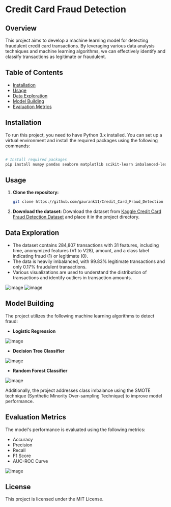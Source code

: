 # Credit Card Fraud Detection

## Overview
This project aims to develop a machine learning model for detecting fraudulent credit card transactions. By leveraging various data analysis techniques and machine learning algorithms, we can effectively identify and classify transactions as legitimate or fraudulent.


## Table of Contents

- [Installation](#installation)
- [Usage](#usage)
- [Data Exploration](#data-exploration)
- [Model Building](#model-building)
- [Evaluation Metrics](#evaluation-metrics)


## Installation

To run this project, you need to have Python 3.x installed. You can set up a virtual environment and install the required packages using the following commands:

```bash

# Install required packages
pip install numpy pandas seaborn matplotlib scikit-learn imbalanced-learn statsmodels
```

## Usage

1. **Clone the repository:**
   ```bash
   git clone https://github.com/gaurank11/Credit_Card_Fraud_Detection

   ```

2. **Download the dataset:**
   Download the dataset from [Kaggle Credit Card Fraud Detection Dataset](https://www.kaggle.com/datasets/mlg-ulb/creditcardfraud) and place it in the project directory.


## Data Exploration

- The dataset contains 284,807 transactions with 31 features, including time, anonymized features (V1 to V28), amount, and a class label indicating fraud (1) or legitimate (0).
- The data is heavily imbalanced, with 99.83% legitimate transactions and only 0.17% fraudulent transactions.
- Various visualizations are used to understand the distribution of transactions and identify outliers in transaction amounts.

![image](https://github.com/user-attachments/assets/0aac4a8b-6d1d-4106-9efa-67067f297450)  ![image](https://github.com/user-attachments/assets/b63f101f-0bf2-49b3-9d09-959a8d57cc93)



## Model Building

The project utilizes the following machine learning algorithms to detect fraud:

- **Logistic Regression**

![image](https://github.com/user-attachments/assets/fba06452-95af-4ec6-9a49-3f3344f4b577)


- **Decision Tree Classifier**

![image](https://github.com/user-attachments/assets/f84a0cff-f585-482c-a90a-f5b3d38e4862)

  
- **Random Forest Classifier**

![image](https://github.com/user-attachments/assets/796a1eac-bd68-41c4-805e-2f5922964fe2)

Additionally, the project addresses class imbalance using the SMOTE technique (Synthetic Minority Over-sampling Technique) to improve model performance.

## Evaluation Metrics

The model's performance is evaluated using the following metrics:

- Accuracy
- Precision
- Recall
- F1 Score
- AUC-ROC Curve

![image](https://github.com/user-attachments/assets/3f4ac11d-ef6b-4598-a27f-68063f856453)


## License

This project is licensed under the MIT License.
